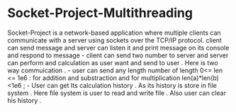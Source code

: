 # Socket-Project-Multithreading
Socket-Project is a network-based application where multiple clients can communicate with a server using sockets over the TCP/IP protocol.
 client can send message and server can listen it and print message on its console and respond to message - client can send two number to server and server can perform and calculation as user want and send to user . Here is two way commuication . - user can send any length number of length 0<= len <= 1e6 : for addition and substraction and for multiplication len(a)*len(b)<1e6 ; - User can get Its calculation history . As its history is store in file system . Here file system is user to read and write file . Also user can clear his history .

